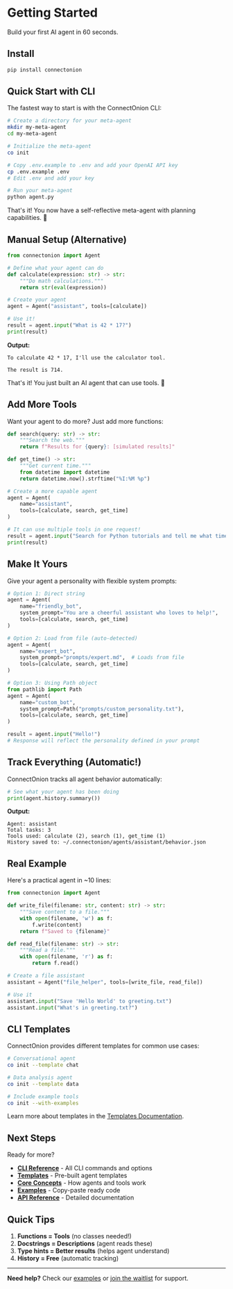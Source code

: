# Getting Started

Build your first AI agent in 60 seconds.

## Install

```bash
pip install connectonion
```

## Quick Start with CLI

The fastest way to start is with the ConnectOnion CLI:

```bash
# Create a directory for your meta-agent
mkdir my-meta-agent
cd my-meta-agent

# Initialize the meta-agent
co init

# Copy .env.example to .env and add your OpenAI API key
cp .env.example .env
# Edit .env and add your key

# Run your meta-agent
python agent.py
```

That's it! You now have a self-reflective meta-agent with planning capabilities. 🎉

## Manual Setup (Alternative)

```python
from connectonion import Agent

# Define what your agent can do
def calculate(expression: str) -> str:
    """Do math calculations."""
    return str(eval(expression))

# Create your agent
agent = Agent("assistant", tools=[calculate])

# Use it!
result = agent.input("What is 42 * 17?")
print(result)
```

**Output:**

```
To calculate 42 * 17, I'll use the calculator tool.

The result is 714.
```

That's it! You just built an AI agent that can use tools. 🎉

## Add More Tools

Want your agent to do more? Just add more functions:

```python
def search(query: str) -> str:
    """Search the web."""
    return f"Results for {query}: [simulated results]"

def get_time() -> str:
    """Get current time."""
    from datetime import datetime
    return datetime.now().strftime("%I:%M %p")

# Create a more capable agent
agent = Agent(
    name="assistant",
    tools=[calculate, search, get_time]
)

# It can use multiple tools in one request!
result = agent.input("Search for Python tutorials and tell me what time it is")
print(result)
```

## Make It Yours

Give your agent a personality with flexible system prompts:

```python
# Option 1: Direct string
agent = Agent(
    name="friendly_bot",
    system_prompt="You are a cheerful assistant who loves to help!",
    tools=[calculate, search, get_time]
)

# Option 2: Load from file (auto-detected)
agent = Agent(
    name="expert_bot",
    system_prompt="prompts/expert.md",  # Loads from file
    tools=[calculate, search, get_time]
)

# Option 3: Using Path object
from pathlib import Path
agent = Agent(
    name="custom_bot",
    system_prompt=Path("prompts/custom_personality.txt"),
    tools=[calculate, search, get_time]
)

result = agent.input("Hello!")
# Response will reflect the personality defined in your prompt
```

## Track Everything (Automatic!)

ConnectOnion tracks all agent behavior automatically:

```python
# See what your agent has been doing
print(agent.history.summary())
```

**Output:**

```
Agent: assistant
Total tasks: 3
Tools used: calculate (2), search (1), get_time (1)
History saved to: ~/.connectonion/agents/assistant/behavior.json
```

## Real Example

Here's a practical agent in ~10 lines:

```python
from connectonion import Agent

def write_file(filename: str, content: str) -> str:
    """Save content to a file."""
    with open(filename, 'w') as f:
        f.write(content)
    return f"Saved to {filename}"

def read_file(filename: str) -> str:
    """Read a file."""
    with open(filename, 'r') as f:
        return f.read()

# Create a file assistant
assistant = Agent("file_helper", tools=[write_file, read_file])

# Use it
assistant.input("Save 'Hello World' to greeting.txt")
assistant.input("What's in greeting.txt?")
```

## CLI Templates

ConnectOnion provides different templates for common use cases:

```bash
# Conversational agent
co init --template chat

# Data analysis agent
co init --template data

# Include example tools
co init --with-examples
```

Learn more about templates in the [Templates Documentation](templates.md).

## Next Steps

Ready for more?

- **[CLI Reference](cli.md)** - All CLI commands and options
- **[Templates](templates.md)** - Pre-built agent templates
- **[Core Concepts](concepts.md)** - How agents and tools work
- **[Examples](examples.md)** - Copy-paste ready code
- **[API Reference](api.md)** - Detailed documentation

## Quick Tips

1. **Functions = Tools** (no classes needed!)
2. **Docstrings = Descriptions** (agent reads these)
3. **Type hints = Better results** (helps agent understand)
4. **History = Free** (automatic tracking)

---

**Need help?** Check our [examples](examples.md) or [join the waitlist](https://connectonion.com) for support.
